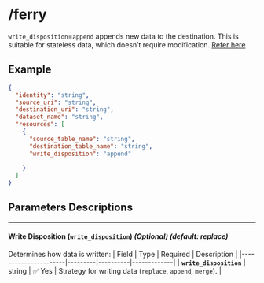 # /ferry
`write_disposition`=`append` appends new data to the destination. 
This is suitable for stateless data, which doesn’t require modification.
[Refer here](/guides/wd-append)

## Example
```json
{
  "identity": "string",
  "source_uri": "string",
  "destination_uri": "string",
  "dataset_name": "string",
  "resources": [
    {
      "source_table_name": "string",
      "destination_table_name": "string",
      "write_disposition": "append"
      
    }
  ]
}
```

## Parameters Descriptions


---

#### **Write Disposition (`write_disposition`)** *(Optional)* *(default: replace)*
Determines how data is written:
| Field                | Type    | Required | Description |
|----------------------|---------|----------|-------------|
| **`write_disposition`** | string | ✅ Yes  | Strategy for writing data (`replace`, `append`, `merge`). |
